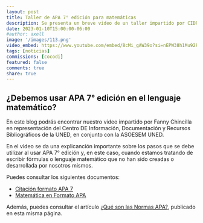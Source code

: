 ```yaml
---
layout: post
title: Taller de APA 7° edición para matemáticas
description: Se presenta un breve video de un taller impartido por CIDREB de la UNED con la ASOESEM UNED
date: 2023-01-10T15:00:00-06:00
#author: axell
image: '/images/113.png'
video_embed: https://www.youtube.com/embed/8cMi_gAW39o?si=nEPW38h1Mu92PlMv
tags: [noticias]
commissions: [cocodi]
featured: false
comments: true
share: true
---
```

## ¿Debemos usar APA 7° edición en el lenguaje matemático?
En este blog podrás encontrar nuestro video impartido por Fanny Chincilla en representación del Centro DE Información, Documentación y Recursos Bibliográficos de la UNED, en conjunto con la ASOESEM UNED. 

En el video se da una explicanción importante sobre los pasos que se debe utilizar al usar APA 7° edición y, en este caso, cuando estamos tratando de escribir fórmulas o lenguaje matemático que no han sido creadas o desarrollada por nosotros mismos. 

Puedes consultar los siguientes documentos: 
* [Citación formato APA 7][1]
* [Matemática en Formato APA][2]

Además, puedes consultar el artículo [¿Qué son las Normas APA?](https://asoesem.org/articulos/que-son-las-normas-apa), publicado en esta misma página.

[1]:/documentos/CITACIÓN-APA7.pdf
[2]:/documentos/Matemática-Formato-APA.pdf
